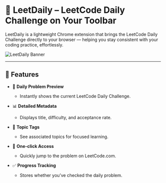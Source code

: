 # 🧠 LeetDaily – LeetCode Daily Challenge on Your Toolbar

LeetDaily is a lightweight Chrome extension that brings the LeetCode Daily Challenge directly to your browser — helping you stay consistent with your coding practice, effortlessly.

![LeetDaily Banner](./assets/leetdaily-banner.png) <!-- optional if you want to add a banner or logo -->

---

## 🔧 Features

- 🔔 **Daily Problem Preview**
  - Instantly shows the current LeetCode Daily Challenge.
  
- 📊 **Detailed Metadata**
  - Displays title, difficulty, and acceptance rate.

- 📂 **Topic Tags**
  - See associated topics for focused learning.

- 🔗 **One-click Access**
  - Quickly jump to the problem on LeetCode.com.

- ✅ **Progress Tracking**
  - Stores whether you’ve checked the daily problem.

